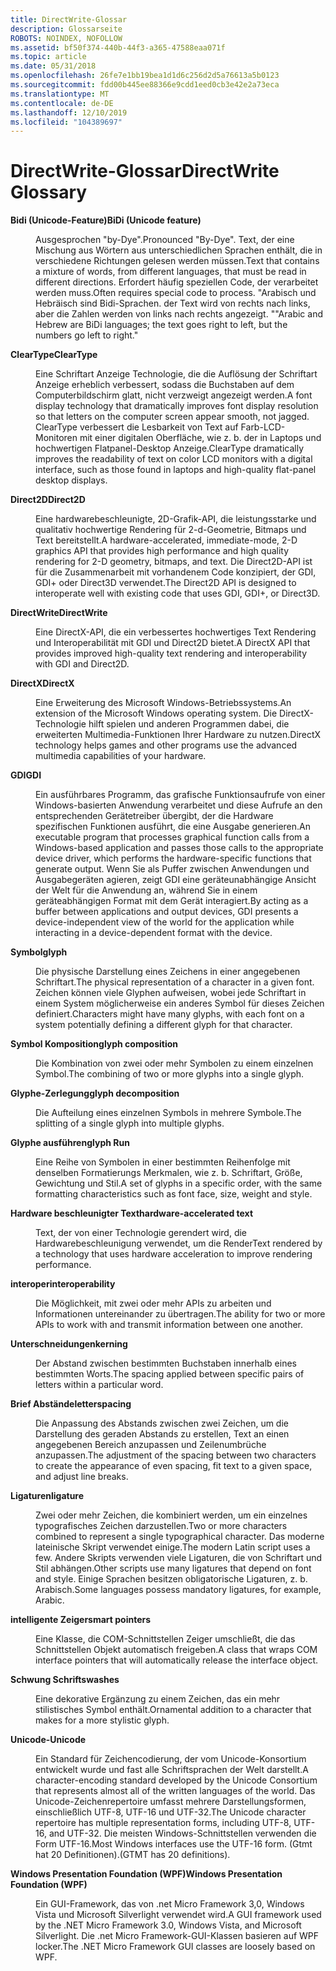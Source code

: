 ```yaml
---
title: DirectWrite-Glossar
description: Glossarseite
ROBOTS: NOINDEX, NOFOLLOW
ms.assetid: bf50f374-440b-44f3-a365-47588eaa071f
ms.topic: article
ms.date: 05/31/2018
ms.openlocfilehash: 26fe7e1bb19bea1d1d6c256d2d5a76613a5b0123
ms.sourcegitcommit: fdd00b445ee88366e9cdd1eed0cb3e42e2a73eca
ms.translationtype: MT
ms.contentlocale: de-DE
ms.lasthandoff: 12/10/2019
ms.locfileid: "104389697"
---
```

# <a name="directwrite-glossary"></a><span data-ttu-id="032d0-103">DirectWrite-Glossar</span><span class="sxs-lookup"><span data-stu-id="032d0-103">DirectWrite Glossary</span></span>

<dl> <dt>

<span data-ttu-id="032d0-104"><span id="directwrite.directwrite_glossary_bidi__unicode_feature_"></span><span id="DIRECTWRITE.DIRECTWRITE_GLOSSARY_BIDI__UNICODE_FEATURE_"></span>**Bidi (Unicode-Feature)**</span><span class="sxs-lookup"><span data-stu-id="032d0-104"><span id="directwrite.directwrite_glossary_bidi__unicode_feature_"></span><span id="DIRECTWRITE.DIRECTWRITE_GLOSSARY_BIDI__UNICODE_FEATURE_"></span>**BiDi (Unicode feature)**</span></span>
</dt> <dd>

<span data-ttu-id="032d0-105">Ausgesprochen "by-Dye".</span><span class="sxs-lookup"><span data-stu-id="032d0-105">Pronounced "By-Dye".</span></span> <span data-ttu-id="032d0-106">Text, der eine Mischung aus Wörtern aus unterschiedlichen Sprachen enthält, die in verschiedene Richtungen gelesen werden müssen.</span><span class="sxs-lookup"><span data-stu-id="032d0-106">Text that contains a mixture of words, from different languages, that must be read in different directions.</span></span> <span data-ttu-id="032d0-107">Erfordert häufig speziellen Code, der verarbeitet werden muss.</span><span class="sxs-lookup"><span data-stu-id="032d0-107">Often requires special code to process.</span></span> <span data-ttu-id="032d0-108">"Arabisch und Hebräisch sind Bidi-Sprachen. der Text wird von rechts nach links, aber die Zahlen werden von links nach rechts angezeigt. "</span><span class="sxs-lookup"><span data-stu-id="032d0-108">"Arabic and Hebrew are BiDi languages; the text goes right to left, but the numbers go left to right."</span></span>

</dd> <dt>

<span data-ttu-id="032d0-109"><span id="directwrite.directwrite_glossary_cleartype"></span><span id="DIRECTWRITE.DIRECTWRITE_GLOSSARY_CLEARTYPE"></span>**ClearType**</span><span class="sxs-lookup"><span data-stu-id="032d0-109"><span id="directwrite.directwrite_glossary_cleartype"></span><span id="DIRECTWRITE.DIRECTWRITE_GLOSSARY_CLEARTYPE"></span>**ClearType**</span></span>
</dt> <dd>

<span data-ttu-id="032d0-110">Eine Schriftart Anzeige Technologie, die die Auflösung der Schriftart Anzeige erheblich verbessert, sodass die Buchstaben auf dem Computerbildschirm glatt, nicht verzweigt angezeigt werden.</span><span class="sxs-lookup"><span data-stu-id="032d0-110">A font display technology that dramatically improves font display resolution so that letters on the computer screen appear smooth, not jagged.</span></span> <span data-ttu-id="032d0-111">ClearType verbessert die Lesbarkeit von Text auf Farb-LCD-Monitoren mit einer digitalen Oberfläche, wie z. b. der in Laptops und hochwertigen Flatpanel-Desktop Anzeige.</span><span class="sxs-lookup"><span data-stu-id="032d0-111">ClearType dramatically improves the readability of text on color LCD monitors with a digital interface, such as those found in laptops and high-quality flat-panel desktop displays.</span></span>

</dd> <dt>

<span data-ttu-id="032d0-112"><span id="directwrite.directwrite_glossary_direct2d"></span><span id="DIRECTWRITE.DIRECTWRITE_GLOSSARY_DIRECT2D"></span>**Direct2D**</span><span class="sxs-lookup"><span data-stu-id="032d0-112"><span id="directwrite.directwrite_glossary_direct2d"></span><span id="DIRECTWRITE.DIRECTWRITE_GLOSSARY_DIRECT2D"></span>**Direct2D**</span></span>
</dt> <dd>

<span data-ttu-id="032d0-113">Eine hardwarebeschleunigte, 2D-Grafik-API, die leistungsstarke und qualitativ hochwertige Rendering für 2-d-Geometrie, Bitmaps und Text bereitstellt.</span><span class="sxs-lookup"><span data-stu-id="032d0-113">A hardware-accelerated, immediate-mode, 2-D graphics API that provides high performance and high quality rendering for 2-D geometry, bitmaps, and text.</span></span> <span data-ttu-id="032d0-114">Die Direct2D-API ist für die Zusammenarbeit mit vorhandenem Code konzipiert, der GDI, GDI+ oder Direct3D verwendet.</span><span class="sxs-lookup"><span data-stu-id="032d0-114">The Direct2D API is designed to interoperate well with existing code that uses GDI, GDI+, or Direct3D.</span></span>

</dd> <dt>

<span data-ttu-id="032d0-115"><span id="directwrite.directwrite_glossary_directwrite"></span><span id="DIRECTWRITE.DIRECTWRITE_GLOSSARY_DIRECTWRITE"></span>**DirectWrite**</span><span class="sxs-lookup"><span data-stu-id="032d0-115"><span id="directwrite.directwrite_glossary_directwrite"></span><span id="DIRECTWRITE.DIRECTWRITE_GLOSSARY_DIRECTWRITE"></span>**DirectWrite**</span></span>
</dt> <dd>

<span data-ttu-id="032d0-116">Eine DirectX-API, die ein verbessertes hochwertiges Text Rendering und Interoperabilität mit GDI und Direct2D bietet.</span><span class="sxs-lookup"><span data-stu-id="032d0-116">A DirectX API that provides improved high-quality text rendering and interoperability with GDI and Direct2D.</span></span>

</dd> <dt>

<span data-ttu-id="032d0-117"><span id="directwrite.directwrite_glossary_directx"></span><span id="DIRECTWRITE.DIRECTWRITE_GLOSSARY_DIRECTX"></span>**DirectX**</span><span class="sxs-lookup"><span data-stu-id="032d0-117"><span id="directwrite.directwrite_glossary_directx"></span><span id="DIRECTWRITE.DIRECTWRITE_GLOSSARY_DIRECTX"></span>**DirectX**</span></span>
</dt> <dd>

<span data-ttu-id="032d0-118">Eine Erweiterung des Microsoft Windows-Betriebssystems.</span><span class="sxs-lookup"><span data-stu-id="032d0-118">An extension of the Microsoft Windows operating system.</span></span> <span data-ttu-id="032d0-119">Die DirectX-Technologie hilft spielen und anderen Programmen dabei, die erweiterten Multimedia-Funktionen Ihrer Hardware zu nutzen.</span><span class="sxs-lookup"><span data-stu-id="032d0-119">DirectX technology helps games and other programs use the advanced multimedia capabilities of your hardware.</span></span>

</dd> <dt>

<span data-ttu-id="032d0-120"><span id="directwrite.directwrite_glossary_gdi"></span><span id="DIRECTWRITE.DIRECTWRITE_GLOSSARY_GDI"></span>**GDI**</span><span class="sxs-lookup"><span data-stu-id="032d0-120"><span id="directwrite.directwrite_glossary_gdi"></span><span id="DIRECTWRITE.DIRECTWRITE_GLOSSARY_GDI"></span>**GDI**</span></span>
</dt> <dd>

<span data-ttu-id="032d0-121">Ein ausführbares Programm, das grafische Funktionsaufrufe von einer Windows-basierten Anwendung verarbeitet und diese Aufrufe an den entsprechenden Gerätetreiber übergibt, der die Hardware spezifischen Funktionen ausführt, die eine Ausgabe generieren.</span><span class="sxs-lookup"><span data-stu-id="032d0-121">An executable program that processes graphical function calls from a Windows-based application and passes those calls to the appropriate device driver, which performs the hardware-specific functions that generate output.</span></span> <span data-ttu-id="032d0-122">Wenn Sie als Puffer zwischen Anwendungen und Ausgabegeräten agieren, zeigt GDI eine geräteunabhängige Ansicht der Welt für die Anwendung an, während Sie in einem geräteabhängigen Format mit dem Gerät interagiert.</span><span class="sxs-lookup"><span data-stu-id="032d0-122">By acting as a buffer between applications and output devices, GDI presents a device-independent view of the world for the application while interacting in a device-dependent format with the device.</span></span>

</dd> <dt>

<span data-ttu-id="032d0-123"><span id="directwrite.directwrite_glossary_glyph"></span><span id="DIRECTWRITE.DIRECTWRITE_GLOSSARY_GLYPH"></span>**Symbol**</span><span class="sxs-lookup"><span data-stu-id="032d0-123"><span id="directwrite.directwrite_glossary_glyph"></span><span id="DIRECTWRITE.DIRECTWRITE_GLOSSARY_GLYPH"></span>**glyph**</span></span>
</dt> <dd>

<span data-ttu-id="032d0-124">Die physische Darstellung eines Zeichens in einer angegebenen Schriftart.</span><span class="sxs-lookup"><span data-stu-id="032d0-124">The physical representation of a character in a given font.</span></span> <span data-ttu-id="032d0-125">Zeichen können viele Glyphen aufweisen, wobei jede Schriftart in einem System möglicherweise ein anderes Symbol für dieses Zeichen definiert.</span><span class="sxs-lookup"><span data-stu-id="032d0-125">Characters might have many glyphs, with each font on a system potentially defining a different glyph for that character.</span></span>

</dd> <dt>

<span data-ttu-id="032d0-126"><span id="directwrite.directwrite_glossary_glyph_composition"></span><span id="DIRECTWRITE.DIRECTWRITE_GLOSSARY_GLYPH_COMPOSITION"></span>**Symbol Komposition**</span><span class="sxs-lookup"><span data-stu-id="032d0-126"><span id="directwrite.directwrite_glossary_glyph_composition"></span><span id="DIRECTWRITE.DIRECTWRITE_GLOSSARY_GLYPH_COMPOSITION"></span>**glyph composition**</span></span>
</dt> <dd>

<span data-ttu-id="032d0-127">Die Kombination von zwei oder mehr Symbolen zu einem einzelnen Symbol.</span><span class="sxs-lookup"><span data-stu-id="032d0-127">The combining of two or more glyphs into a single glyph.</span></span>

</dd> <dt>

<span data-ttu-id="032d0-128"><span id="directwrite.directwrite_glossary_glyph_decomposition"></span><span id="DIRECTWRITE.DIRECTWRITE_GLOSSARY_GLYPH_DECOMPOSITION"></span>**Glyphe-Zerlegung**</span><span class="sxs-lookup"><span data-stu-id="032d0-128"><span id="directwrite.directwrite_glossary_glyph_decomposition"></span><span id="DIRECTWRITE.DIRECTWRITE_GLOSSARY_GLYPH_DECOMPOSITION"></span>**glyph decomposition**</span></span>
</dt> <dd>

<span data-ttu-id="032d0-129">Die Aufteilung eines einzelnen Symbols in mehrere Symbole.</span><span class="sxs-lookup"><span data-stu-id="032d0-129">The splitting of a single glyph into multiple glyphs.</span></span>

</dd> <dt>

<span data-ttu-id="032d0-130"><span id="directwrite.directwrite_glossary_glyph_run"></span><span id="DIRECTWRITE.DIRECTWRITE_GLOSSARY_GLYPH_RUN"></span>**Glyphe ausführen**</span><span class="sxs-lookup"><span data-stu-id="032d0-130"><span id="directwrite.directwrite_glossary_glyph_run"></span><span id="DIRECTWRITE.DIRECTWRITE_GLOSSARY_GLYPH_RUN"></span>**glyph Run**</span></span>
</dt> <dd>

<span data-ttu-id="032d0-131">Eine Reihe von Symbolen in einer bestimmten Reihenfolge mit denselben Formatierungs Merkmalen, wie z. b. Schriftart, Größe, Gewichtung und Stil.</span><span class="sxs-lookup"><span data-stu-id="032d0-131">A set of glyphs in a specific order, with the same formatting characteristics such as font face, size, weight and style.</span></span>

</dd> <dt>

<span data-ttu-id="032d0-132"><span id="directwrite.directwrite_glossary_hardware-accelerated_text"></span><span id="DIRECTWRITE.DIRECTWRITE_GLOSSARY_HARDWARE-ACCELERATED_TEXT"></span>**Hardware beschleunigter Text**</span><span class="sxs-lookup"><span data-stu-id="032d0-132"><span id="directwrite.directwrite_glossary_hardware-accelerated_text"></span><span id="DIRECTWRITE.DIRECTWRITE_GLOSSARY_HARDWARE-ACCELERATED_TEXT"></span>**hardware-accelerated text**</span></span>
</dt> <dd>

<span data-ttu-id="032d0-133">Text, der von einer Technologie gerendert wird, die Hardwarebeschleunigung verwendet, um die Render</span><span class="sxs-lookup"><span data-stu-id="032d0-133">Text rendered by a technology that uses hardware acceleration to improve rendering performance.</span></span>

</dd> <dt>

<span data-ttu-id="032d0-134"><span id="directwrite.directwrite_glossary_interoperability"></span><span id="DIRECTWRITE.DIRECTWRITE_GLOSSARY_INTEROPERABILITY"></span>**interoper**</span><span class="sxs-lookup"><span data-stu-id="032d0-134"><span id="directwrite.directwrite_glossary_interoperability"></span><span id="DIRECTWRITE.DIRECTWRITE_GLOSSARY_INTEROPERABILITY"></span>**interoperability**</span></span>
</dt> <dd>

<span data-ttu-id="032d0-135">Die Möglichkeit, mit zwei oder mehr APIs zu arbeiten und Informationen untereinander zu übertragen.</span><span class="sxs-lookup"><span data-stu-id="032d0-135">The ability for two or more APIs to work with and transmit information between one another.</span></span>

</dd> <dt>

<span data-ttu-id="032d0-136"><span id="directwrite.directwrite_glossary_kerning"></span><span id="DIRECTWRITE.DIRECTWRITE_GLOSSARY_KERNING"></span>**Unterschneidungen**</span><span class="sxs-lookup"><span data-stu-id="032d0-136"><span id="directwrite.directwrite_glossary_kerning"></span><span id="DIRECTWRITE.DIRECTWRITE_GLOSSARY_KERNING"></span>**kerning**</span></span>
</dt> <dd>

<span data-ttu-id="032d0-137">Der Abstand zwischen bestimmten Buchstaben innerhalb eines bestimmten Worts.</span><span class="sxs-lookup"><span data-stu-id="032d0-137">The spacing applied between specific pairs of letters within a particular word.</span></span>

</dd> <dt>

<span data-ttu-id="032d0-138"><span id="directwrite.directwrite_glossary_letterspacing"></span><span id="DIRECTWRITE.DIRECTWRITE_GLOSSARY_LETTERSPACING"></span>**Brief Abstände**</span><span class="sxs-lookup"><span data-stu-id="032d0-138"><span id="directwrite.directwrite_glossary_letterspacing"></span><span id="DIRECTWRITE.DIRECTWRITE_GLOSSARY_LETTERSPACING"></span>**letterspacing**</span></span>
</dt> <dd>

<span data-ttu-id="032d0-139">Die Anpassung des Abstands zwischen zwei Zeichen, um die Darstellung des geraden Abstands zu erstellen, Text an einen angegebenen Bereich anzupassen und Zeilenumbrüche anzupassen.</span><span class="sxs-lookup"><span data-stu-id="032d0-139">The adjustment of the spacing between two characters to create the appearance of even spacing, fit text to a given space, and adjust line breaks.</span></span>

</dd> <dt>

<span data-ttu-id="032d0-140"><span id="directwrite.directwrite_glossary_ligature"></span><span id="DIRECTWRITE.DIRECTWRITE_GLOSSARY_LIGATURE"></span>**Ligaturen**</span><span class="sxs-lookup"><span data-stu-id="032d0-140"><span id="directwrite.directwrite_glossary_ligature"></span><span id="DIRECTWRITE.DIRECTWRITE_GLOSSARY_LIGATURE"></span>**ligature**</span></span>
</dt> <dd>

<span data-ttu-id="032d0-141">Zwei oder mehr Zeichen, die kombiniert werden, um ein einzelnes typografisches Zeichen darzustellen.</span><span class="sxs-lookup"><span data-stu-id="032d0-141">Two or more characters combined to represent a single typographical character.</span></span> <span data-ttu-id="032d0-142">Das moderne lateinische Skript verwendet einige.</span><span class="sxs-lookup"><span data-stu-id="032d0-142">The modern Latin script uses a few.</span></span> <span data-ttu-id="032d0-143">Andere Skripts verwenden viele Ligaturen, die von Schriftart und Stil abhängen.</span><span class="sxs-lookup"><span data-stu-id="032d0-143">Other scripts use many ligatures that depend on font and style.</span></span> <span data-ttu-id="032d0-144">Einige Sprachen besitzen obligatorische Ligaturen, z. b. Arabisch.</span><span class="sxs-lookup"><span data-stu-id="032d0-144">Some languages possess mandatory ligatures, for example, Arabic.</span></span>

</dd> <dt>

<span data-ttu-id="032d0-145"><span id="directwrite.directwrite_glossary_smart_pointers"></span><span id="DIRECTWRITE.DIRECTWRITE_GLOSSARY_SMART_POINTERS"></span>**intelligente Zeiger**</span><span class="sxs-lookup"><span data-stu-id="032d0-145"><span id="directwrite.directwrite_glossary_smart_pointers"></span><span id="DIRECTWRITE.DIRECTWRITE_GLOSSARY_SMART_POINTERS"></span>**smart pointers**</span></span>
</dt> <dd>

<span data-ttu-id="032d0-146">Eine Klasse, die COM-Schnittstellen Zeiger umschließt, die das Schnittstellen Objekt automatisch freigeben.</span><span class="sxs-lookup"><span data-stu-id="032d0-146">A class that wraps COM interface pointers that will automatically release the interface object.</span></span>

</dd> <dt>

<span data-ttu-id="032d0-147"><span id="directwrite.directwrite_glossary_swashes"></span><span id="DIRECTWRITE.DIRECTWRITE_GLOSSARY_SWASHES"></span>**Schwung Schrift**</span><span class="sxs-lookup"><span data-stu-id="032d0-147"><span id="directwrite.directwrite_glossary_swashes"></span><span id="DIRECTWRITE.DIRECTWRITE_GLOSSARY_SWASHES"></span>**swashes**</span></span>
</dt> <dd>

<span data-ttu-id="032d0-148">Eine dekorative Ergänzung zu einem Zeichen, das ein mehr stilistisches Symbol enthält.</span><span class="sxs-lookup"><span data-stu-id="032d0-148">Ornamental addition to a character that makes for a more stylistic glyph.</span></span>

</dd> <dt>

<span data-ttu-id="032d0-149"><span id="directwrite.directwrite_glossary_unicode"></span><span id="DIRECTWRITE.DIRECTWRITE_GLOSSARY_UNICODE"></span>**Unicode-**</span><span class="sxs-lookup"><span data-stu-id="032d0-149"><span id="directwrite.directwrite_glossary_unicode"></span><span id="DIRECTWRITE.DIRECTWRITE_GLOSSARY_UNICODE"></span>**Unicode**</span></span>
</dt> <dd>

<span data-ttu-id="032d0-150">Ein Standard für Zeichencodierung, der vom Unicode-Konsortium entwickelt wurde und fast alle Schriftsprachen der Welt darstellt.</span><span class="sxs-lookup"><span data-stu-id="032d0-150">A character-encoding standard developed by the Unicode Consortium that represents almost all of the written languages of the world.</span></span> <span data-ttu-id="032d0-151">Das Unicode-Zeichenrepertoire umfasst mehrere Darstellungsformen, einschließlich UTF-8, UTF-16 und UTF-32.</span><span class="sxs-lookup"><span data-stu-id="032d0-151">The Unicode character repertoire has multiple representation forms, including UTF-8, UTF-16, and UTF-32.</span></span> <span data-ttu-id="032d0-152">Die meisten Windows-Schnittstellen verwenden die Form UTF-16.</span><span class="sxs-lookup"><span data-stu-id="032d0-152">Most Windows interfaces use the UTF-16 form.</span></span> <span data-ttu-id="032d0-153">(Gtmt hat 20 Definitionen).</span><span class="sxs-lookup"><span data-stu-id="032d0-153">(GTMT has 20 definitions).</span></span>

</dd> <dt>

<span data-ttu-id="032d0-154"><span id="directwrite.directwrite_glossary_windows_presentation_foundation__wpf_"></span><span id="DIRECTWRITE.DIRECTWRITE_GLOSSARY_WINDOWS_PRESENTATION_FOUNDATION__WPF_"></span>**Windows Presentation Foundation (WPF)**</span><span class="sxs-lookup"><span data-stu-id="032d0-154"><span id="directwrite.directwrite_glossary_windows_presentation_foundation__wpf_"></span><span id="DIRECTWRITE.DIRECTWRITE_GLOSSARY_WINDOWS_PRESENTATION_FOUNDATION__WPF_"></span>**Windows Presentation Foundation (WPF)**</span></span>
</dt> <dd>

<span data-ttu-id="032d0-155">Ein GUI-Framework, das von .net Micro Framework 3,0, Windows Vista und Microsoft Silverlight verwendet wird.</span><span class="sxs-lookup"><span data-stu-id="032d0-155">A GUI framework used by the .NET Micro Framework 3.0, Windows Vista, and Microsoft Silverlight.</span></span> <span data-ttu-id="032d0-156">Die .net Micro Framework-GUI-Klassen basieren auf WPF locker.</span><span class="sxs-lookup"><span data-stu-id="032d0-156">The .NET Micro Framework GUI classes are loosely based on WPF.</span></span>

</dd> </dl>

 

 




